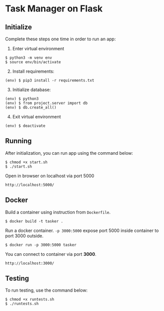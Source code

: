 # Task Manager on Flask

## Initialize

Complete these steps one time in order to run an app:

1. Enter virtual environment
```
$ python3 -m venv env
$ source env/bin/activate
```

2. Install requirements:
```
(env) $ pip3 install -r requirements.txt
```

3. Initialize database:

```
(env) $ python3
(env) $ from project.server import db
(env) $ db.create_all()
```

4. Exit virtual environment
```
(env) $ deactivate
```

## Running
After initialization, you can run app using the command below:
```
$ chmod +x start.sh
$ ./start.sh
```

Open in browser on localhost via port 5000
```
http://localhost:5000/
```

## Docker
Build a container using instruction from `Dockerfile`.
```
$ docker build -t tasker .
```
Run a docker container. `-p 3000:5000` expose port 5000 inside container to port 3000 outside.
```
$ docker run -p 3000:5000 tasker
```
You can connect to container via port **3000**.
```angular2html
http://localhost:3000/ 
```


## Testing
To run testing, use the command below:
```
$ chmod +x runtests.sh
$ ./runtests.sh
```
